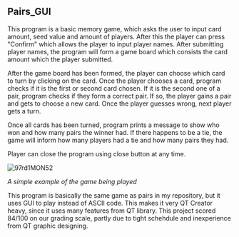 ## Pairs_GUI
This program is a basic memory game, which asks the user to input card amount, seed value and amount of players. After this the player can press "Confirm" which allows the player to input player names. After submitting player names, the program will form a game board which consists the card amount which the player submitted.

After the game board has been formed, the player can choose which card to turn by clicking on the card. Once the player chooses a card, program checks if it is the first or second card chosen. If it is the second one of a pair, program checks if they form a correct pair. If so, the player gains a pair and gets to choose a new card. Once the player guesses wrong, next player gets a turn.

Once all cards has been turned, program prints a message to show who won and how many pairs the winner had. If there happens to be a tie, the game will inform how many players had a tie and how many pairs they had.

Player can close the program using close button at any time.


![97rd1MON52](https://user-images.githubusercontent.com/70947133/147109697-727439dc-5de0-4747-9614-803bf84f9b14.gif)

*A simple example of the game being played*

This program is basically the same game as pairs in my repository, but it uses GUI to play instead of ASCII code. This makes it very QT Creator heavy, since it uses many features from QT library. This project scored 84/100 on our grading scale, partly due to tight schehdule and inexperience from QT graphic designing. 

